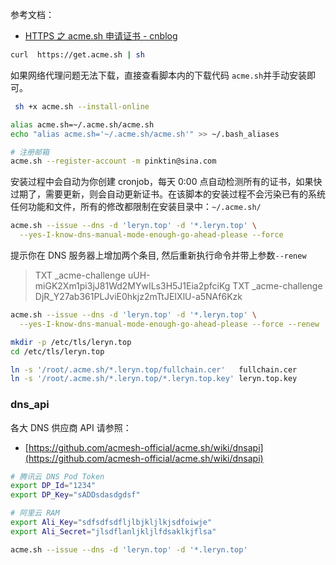 参考文档：

- [HTTPS 之 acme.sh 申请证书 - cnblog](https://www.cnblogs.com/clsn/p/10040334.html)
```bash
curl  https://get.acme.sh | sh
```
如果网络代理问题无法下载，直接查看脚本内的下载代码 `acme.sh`并手动安装即可。
```bash
 sh +x acme.sh --install-online
```
```bash
alias acme.sh=~/.acme.sh/acme.sh
echo "alias acme.sh='~/.acme.sh/acme.sh'" >> ~/.bash_aliases
```
```bash
# 注册邮箱
acme.sh --register-account -m pinktin@sina.com
```
安装过程中会自动为你创建 cronjob，每天 0:00 点自动检测所有的证书，如果快过期了，需要更新，则会自动更新证书。在该脚本的安装过程不会污染已有的系统任何功能和文件，所有的修改都限制在安装目录中：`~/.acme.sh/`
```bash
acme.sh --issue --dns -d 'leryn.top' -d '*.leryn.top' \
  --yes-I-know-dns-manual-mode-enough-go-ahead-please --force
```
提示你在 DNS 服务器上增加两个条目, 然后重新执行命令并带上参数`--renew`
> TXT _acme-challenge uUH-miGK2Xm1pi3jJ81Wd2MYwILs3H5J1Eia2pfciKg
> TXT _acme-challenge DjR_Y27ab361PLJviE0hkjz2mTtJEIXlU-a5NAf6Kzk

```bash
acme.sh --issue --dns -d 'leryn.top' -d '*.leryn.top' \
  --yes-I-know-dns-manual-mode-enough-go-ahead-please --force --renew
```
```bash
mkdir -p /etc/tls/leryn.top
cd /etc/tls/leryn.top

ln -s '/root/.acme.sh/*.leryn.top/fullchain.cer'   fullchain.cer
ln -s '/root/.acme.sh/*.leryn.top/*.leryn.top.key' leryn.top.key
```
<a name="EcMre"></a>
### dns_api
各大 DNS 供应商 API 请参照：

- [https://github.com/acmesh-official/acme.sh/wiki/dnsapi](https://github.com/acmesh-official/acme.sh/wiki/dnsapi)
```bash
# 腾讯云 DNS Pod Token
export DP_Id="1234"
export DP_Key="sADDsdasdgdsf"

# 阿里云 RAM 
export Ali_Key="sdfsdfsdfljlbjkljlkjsdfoiwje"
export Ali_Secret="jlsdflanljkljlfdsaklkjflsa"

acme.sh --issue --dns -d 'leryn.top' -d '*.leryn.top'
```
